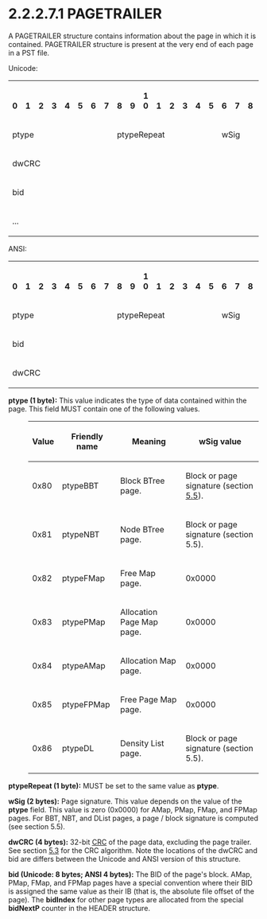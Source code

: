 <html dir="LTR" xmlns:mshelp="http://msdn.microsoft.com/mshelp" xmlns:ddue="http://ddue.schemas.microsoft.com/authoring/2003/5" xmlns:xlink="http://www.w3.org/1999/xlink" xmlns:tool="http://www.microsoft.com/tooltip">
    <head>
        <meta http-equiv="Content-Type" content="text/html; CHARSET=utf-8"></meta>
        <meta name="save" content="history"></meta>
        <title>2.2.2.7.1 PAGETRAILER</title>
        <xml>
            <mshelp:toctitle title="2.2.2.7.1 PAGETRAILER"></mshelp:toctitle>
            <mshelp:rltitle title="[MS-PST]: PAGETRAILER"></mshelp:rltitle>
            <mshelp:keyword index="A" term="f4ccb38a-930a-4db4-98df-a69c195926ba"></mshelp:keyword>
            <mshelp:attr name="DCSext.ContentType" value="open specification"></mshelp:attr>
            <mshelp:attr name="AssetID" value="f4ccb38a-930a-4db4-98df-a69c195926ba"></mshelp:attr>
            <mshelp:attr name="TopicType" value="kbRef"></mshelp:attr>
            <mshelp:attr name="DCSext.Title" value="[MS-PST]: PAGETRAILER" />
        </xml>
    </head>
    <body>
        <div id="header">
            <h1 class="heading">2.2.2.7.1 PAGETRAILER</h1>
        </div>
        <div id="mainSection">
            <div id="mainBody">
                <div id="allHistory" class="saveHistory"></div>
                <div id="sectionSection0" class="section" name="collapseableSection">
                    

<p>A PAGETRAILER structure contains information about the page
in which it is contained. PAGETRAILER structure is present at the very end of each page in a PST file.</p>

<p>Unicode:</p>

<table>
 <tr>
  <th><p><br>0</p></th>
  <th><p><br>1</p></th>
  <th><p><br>2</p></th>
  <th><p><br>3</p></th>
  <th><p><br>4</p></th>
  <th><p><br>5</p></th>
  <th><p><br>6</p></th>
  <th><p><br>7</p></th>
  <th><p><br>8</p></th>
  <th><p><br>9</p></th>
  <th><p>1<br>0</p></th>
  <th><p><br>1</p></th>
  <th><p><br>2</p></th>
  <th><p><br>3</p></th>
  <th><p><br>4</p></th>
  <th><p><br>5</p></th>
  <th><p><br>6</p></th>
  <th><p><br>7</p></th>
  <th><p><br>8</p></th>
  <th><p><br>9</p></th>
  <th><p>2<br>0</p></th>
  <th><p><br>1</p></th>
  <th><p><br>2</p></th>
  <th><p><br>3</p></th>
  <th><p><br>4</p></th>
  <th><p><br>5</p></th>
  <th><p><br>6</p></th>
  <th><p><br>7</p></th>
  <th><p><br>8</p></th>
  <th><p><br>9</p></th>
  <th><p>3<br>0</p></th>
  <th><p><br>1</p></th>
 </tr>
 <tr>
  <td colspan="8">
  <p>ptype</p>
  </td>
  <td colspan="8">
  <p>ptypeRepeat</p>
  </td>
  <td colspan="16">
  <p>wSig</p>
  </td>
 </tr>
 <tr>
  <td colspan="32">
  <p>dwCRC</p>
  </td>
 </tr>
 <tr>
  <td colspan="32">
  <p>bid</p>
  </td>
 </tr>
 <tr>
  <td colspan="32">
  <p>...</p>
  </td>
 </tr>
</table>

<p>ANSI:</p>

<table>
 <tr>
  <th><p><br>0</p></th>
  <th><p><br>1</p></th>
  <th><p><br>2</p></th>
  <th><p><br>3</p></th>
  <th><p><br>4</p></th>
  <th><p><br>5</p></th>
  <th><p><br>6</p></th>
  <th><p><br>7</p></th>
  <th><p><br>8</p></th>
  <th><p><br>9</p></th>
  <th><p>1<br>0</p></th>
  <th><p><br>1</p></th>
  <th><p><br>2</p></th>
  <th><p><br>3</p></th>
  <th><p><br>4</p></th>
  <th><p><br>5</p></th>
  <th><p><br>6</p></th>
  <th><p><br>7</p></th>
  <th><p><br>8</p></th>
  <th><p><br>9</p></th>
  <th><p>2<br>0</p></th>
  <th><p><br>1</p></th>
  <th><p><br>2</p></th>
  <th><p><br>3</p></th>
  <th><p><br>4</p></th>
  <th><p><br>5</p></th>
  <th><p><br>6</p></th>
  <th><p><br>7</p></th>
  <th><p><br>8</p></th>
  <th><p><br>9</p></th>
  <th><p>3<br>0</p></th>
  <th><p><br>1</p></th>
 </tr>
 <tr>
  <td colspan="8">
  <p>ptype</p>
  </td>
  <td colspan="8">
  <p>ptypeRepeat</p>
  </td>
  <td colspan="16">
  <p>wSig</p>
  </td>
 </tr>
 <tr>
  <td colspan="32">
  <p>bid</p>
  </td>
 </tr>
 <tr>
  <td colspan="32">
  <p>dwCRC</p>
  </td>
 </tr>
</table>

<p><b>ptype (1 byte):</b> This value indicates the type
of data contained within the page. This field MUST contain one of the following
values.</p>

<dl>
<dd>
<table>
 <thead>
  <tr>
   <th>
   <p>Value</p>
   </th>
   <th>
   <p>Friendly
   name</p>
   </th>
   <th>
   <p>Meaning</p>
   </th>
   <th>
   <p>wSig
   value</p>
   </th>
  </tr>
 </thead>
 <tr>
  <td>
  <p>0x80</p>
  </td>
  <td>
  <p>ptypeBBT</p>
  </td>
  <td>
  <p>Block
  BTree page.</p>
  </td>
  <td>
  <p>Block
  or page signature (section <a href="e700a913-9db5-46a4-ac76-37cabea823e1.md">5.5</a>).</p>
  </td>
 </tr>
 <tr>
  <td>
  <p>0x81</p>
  </td>
  <td>
  <p>ptypeNBT</p>
  </td>
  <td>
  <p>Node
  BTree page.</p>
  </td>
  <td>
  <p>Block
  or page signature (section 5.5).</p>
  </td>
 </tr>
 <tr>
  <td>
  <p>0x82</p>
  </td>
  <td>
  <p>ptypeFMap</p>
  </td>
  <td>
  <p>Free
  Map page.</p>
  </td>
  <td>
  <p>0x0000</p>
  </td>
 </tr>
 <tr>
  <td>
  <p>0x83</p>
  </td>
  <td>
  <p>ptypePMap</p>
  </td>
  <td>
  <p>Allocation
  Page Map page.</p>
  </td>
  <td>
  <p>0x0000</p>
  </td>
 </tr>
 <tr>
  <td>
  <p>0x84</p>
  </td>
  <td>
  <p>ptypeAMap</p>
  </td>
  <td>
  <p>Allocation
  Map page.</p>
  </td>
  <td>
  <p>0x0000</p>
  </td>
 </tr>
 <tr>
  <td>
  <p>0x85</p>
  </td>
  <td>
  <p>ptypeFPMap</p>
  </td>
  <td>
  <p>Free
  Page Map page.</p>
  </td>
  <td>
  <p>0x0000</p>
  </td>
 </tr>
 <tr>
  <td>
  <p>0x86</p>
  </td>
  <td>
  <p>ptypeDL</p>
  </td>
  <td>
  <p>Density
  List page.</p>
  </td>
  <td>
  <p>Block
  or page signature (section 5.5).</p>
  </td>
 </tr>
</table>
</dd></dl>

<p><b>ptypeRepeat (1 byte):</b> MUST be set to the same
value as <b>ptype</b>.</p>

<p><b>wSig (2 bytes):</b> Page signature. This value
depends on the value of the <b>ptype</b> field. This value is zero (0x0000) for
AMap, PMap, FMap, and FPMap pages. For BBT, NBT, and DList pages, a page /
block signature is computed (see section 5.5).</p>

<p><b>dwCRC (4 bytes):</b> 32-bit <a href="08220cc9-69b1-4072-a2e7-2a0ff201d505.md#gt_9cb45a36-92bb-4c14-b2fd-2ad7e2979bfd">CRC</a> of the page data,
excluding the page trailer. See section <a href="39c35207-130f-4d83-96f8-2b311a285a8f.md">5.3</a> for the CRC algorithm.
Note the locations of the dwCRC and bid are differs between the Unicode and
ANSI version of this structure.</p>

<p><b>bid (Unicode: 8 bytes; ANSI 4 bytes):</b> The BID
of the page's block. AMap, PMap, FMap, and FPMap pages have a special
convention where their BID is assigned the same value as their IB (that is, the
absolute file offset of the page). The <b>bidIndex</b> for other page types are
allocated from the special <b>bidNextP</b> counter in the HEADER structure.</p>
                </div>
            </div>
        </div>
    </body>
</html>